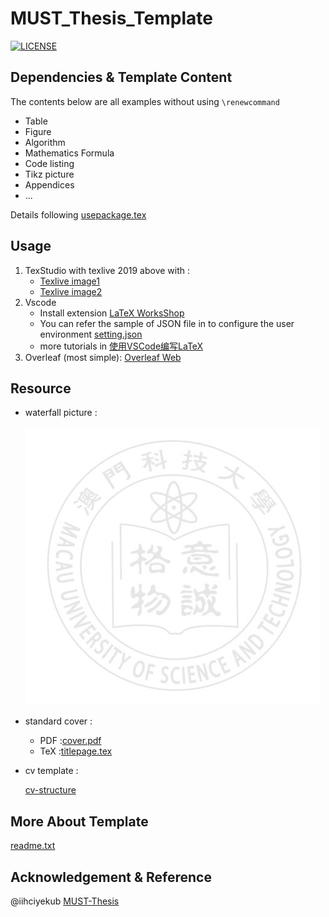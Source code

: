 # MUST_Thesis_Template
[![LICENSE](https://img.shields.io/badge/license-Creative%20Commons%20Attribution--ShareAlike%204.0%20International%20Public%20License-blue)](https://creativecommons.org/licenses/by/4.0/legalcode)
## Dependencies & Template Content
The contents below are all examples without using `\renewcommand` 
- Table 
- Figure 
- Algorithm 
- Mathematics Formula
- Code listing 
- Tikz picture 
- Appendices 
- ...
  
Details following [usepackage.tex](macros/usepackages.tex)
## Usage
1. TexStudio with texlive 2019 above with : 
   - [Texlive image1](https://mirror.bjtu.edu.cn/CTAN/systems/texlive/Images/)
   - [Texlive image2](https://mirrors.tuna.tsinghua.edu.cn/CTAN/systems/texlive/Images/)
2. Vscode 
   - Install extension [LaTeX WorksShop](https://marketplace.visualstudio.com/items?itemName=James-Yu.latex-workshop) 
   - You can refer the sample of JSON file in to configure the user environment [setting.json](vscode_latex_setting/settings.json)
   - more tutorials in [使用VSCode编写LaTeX](https://zhuanlan.zhihu.com/p/38178015)
3. Overleaf (most simple): [Overleaf Web](https://www.overleaf.com/)
## Resource
- waterfall picture :

    ![](figure/waterlogo.jpg)
- standard cover :
   
    - PDF :[cover.pdf](cover/cover.pdf) 
    - TeX :[titlepage.tex](titlepage.sty) 

- cv template :
    
    [cv-structure](cv-structure.sty)
## More About Template
[readme.txt](readme.txt)
## Acknowledgement & Reference
@iihciyekub [MUST-Thesis](https://github.com/iihciyekub/MUST-Thesis)

